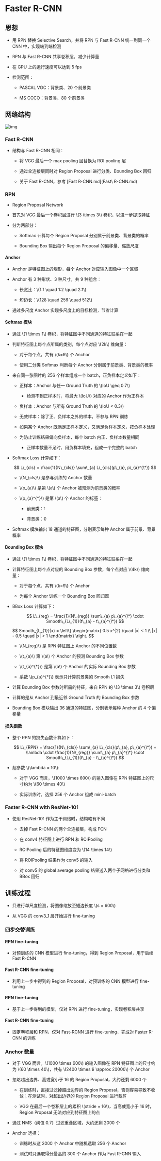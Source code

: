 <script type="text/javascript" src="http://cdn.mathjax.org/mathjax/latest/MathJax.js?config=default"></script>

# Faster R-CNN

## 思想

- 用 RPN 替换 Selective Search，并将 RPN 与 Fast R-CNN 统一到同一个 CNN 中，实现端到端检测

- RPN 与 Fast R-CNN 共享卷积层，减少计算量

- 在 GPU 上的运行速度可以达到 5 fps

- 检测范围：

	- PASCAL VOC：背景类、20 个前景类

	- MS COCO：背景类、80 个前景类

## 网络结构

![img](images/faster_rcnn.png)

### Fast R-CNN

- 结构与 Fast R-CNN 相同：

	- 将 VGG 最后一个 max pooling 层替换为 ROI pooling 层

	- 通过全连接层同时对 Region Proposal 进行分类、Bounding Box 回归

	- 关于 Fast R-CNN，参考 [Fast R-CNN.md](Fast\ R-CNN.md)

### RPN

- Region Proposal Network

- 首先对 VGG 最后一个卷积层进行 \\(3 \times 3\\) 卷积，以进一步提取特征

- 分为两部分：

	- Softmax 计算每个 Region Proposal 分别属于前景类、背景类的概率

	- Bounding Box 输出每个 Region Proposal 的偏移量、缩放尺度

#### Anchor

- Anchor 是特征图上的矩形，每个 Anchor 对应输入图像中一个区域

- Anchor 有 3 种形状、3 种尺寸，共 9 种组合：

	- 长宽比：\\(1:1 \quad 1:2 \quad 2:1\\)

	- 短边长：\\(128 \quad 256 \quad 512\\)

- 通过多尺度 Anchor 实现多尺度上的目标检测，节省计算

#### Softmax 模块

- 通过 \\(1 \times 1\\) 卷积，将特征图中不同通道的特征联系在一起

- 判断特征图上每个点所属的类别，每个点对应 \\(2k\\) 维向量：

	- 对于每个点，共有 \\(k=9\\) 个 Anchor

	- 使用二分类 Softmax 判断每个 Anchor 分别属于前景类、背景类的概率

- 来自同一张图片的 256 个样本组成一个 batch，正负样本定义如下：

	- 正样本：Anchor 与任一 Ground Truth 的 \\(IoU \geq 0.7\\)

		- 检测不到正样本时，将最大 \\(IoU\\) 对应的 Anchor 作为正样本

	- 负样本：Anchor 与所有 Ground Truth 的 \\(IoU < 0.3\\)

	- 无效样本：除了正、负样本之外的样本，不参与 RPN 训练

	- 如果某个 Anchor 既满足正样本定义，又满足负样本定义，按负样本处理

	- 为防止训练结果偏向负样本，每个 batch 内正、负样本数量相同

		- 正样本数量不足时，用负样本填充，组成一个完整的 batch

- Softmax Loss 计算如下：

	$$ L\_{cls} = \frac{1}{N\_{cls}} \sum\_{a} L\_{cls}(p\_{a}, p\_{a}^{\*}) $$

	- \\(N\_{cls}\\) 是参与训练的 Anchor 数量

	- \\(p\_{a}\\) 是第 \\(a\\) 个 Anchor 被预测为前景类的概率

	- \\(p\_{a}^{\*}\\) 是第 \\(a\\) 个 Anchor 的标签：

		- 前景类：1

		- 背景类：0

- Softmax 模块输出 18 通道的特征图，分别表示每种 Anchor 属于前景、背景概率

#### Bounding Box 模块

- 通过 \\(1 \times 1\\) 卷积，将特征图中不同通道的特征联系在一起

- 计算特征图上每个点对应的 Bounding Box 参数，每个点对应 \\(4k\\) 维向量：

	- 对于每个点，共有 \\(k=9\\) 个 Anchor

	- 为每个 Anchor 训练一个 Bounding Box 回归器

- BBox Loss 计算如下：

	$$ L\_{reg} = \frac{1}{N\_{reg}} \sum\_{a} p\_{a}^{\*} \cdot Smooth\_{L\_{1}}(t\_{a} - t\_{a}^{\*}) $$

	$$ Smooth\_{L\_{1}}(x) = \left\\{ \begin{matrix} 0.5 x^{2} \quad |x| < 1 \\\\ |x| - 0.5 \quad |x| > 1 \end{matrix} \right. $$

	- \\(N\_{reg}\\) 是 RPN 特征图上 Anchor 的不同位置数

	- \\(t\_{a}\\) 第 \\(a\\) 个 Anchor 的预测 Bounding Box 参数

	- \\(t\_{a}^{\*}\\) 是第 \\(a\\) 个 Anchor 的实际 Bounding Box 参数

	- 系数 \\(p\_{a}^{\*}\\) 表示只计算前景类的 Smooth L1 损失

- 计算 Bounding Box 参数时所需的特征，来自 RPN 的 \\(3 \times 3\\) 卷积层

- 计算的是从 Anchor 到最近邻 Ground Truth 的 Bounding Box 参数

- Bounding Box 模块输出 36 通道的特征图，分别表示每种 Anchor 的 4 个偏移量

#### 损失函数

- 整个 RPN 的损失函数计算如下：

	$$ L\_{RPN} = \frac{1}{N\_{cls}} \sum\_{a} L\_{cls}(p\_{a}, p\_{a}^{\*}) + \lambda \cdot \frac{1}{N\_{reg}} \sum\_{a} p\_{a}^{\*} \cdot Smooth\_{L\_{1}}(t\_{a} - t\_{a}^{\*}) $$

- 超参数 \\(\lambda = 10\\):

	- 对于 VGG 而言，\\(1000 \times 600\\) 的输入图像在 RPN 特征图上的尺寸约为 \\(60 \times 40\\)

	- 实际训练时，选择 256 个 Anchor 组成 mini-batch

### Faster R-CNN with ResNet-101

- 使用 ResNet-101 作为主干网络时，结构略有不同

	- 去掉 Fast R-CNN 的两个全连接层，构成 FCN

	- 在 conv4 特征图上进行 RPN 和 ROIPooling

	- ROIPooling 后的特征图维度变为 \\(14 \times 14\\)

	- 将 ROIPooling 结果作为 conv5 的输入

	- 对 conv5 的 global average pooling 结果送入两个子网络进行分类和 BBox 回归

## 训练过程

- 只进行单尺度检测，将图像缩放至短边长度 \\(s = 600\\)

- 从 VGG 的 conv3_1 层开始进行 fine-tuning

### 四步交替训练

#### RPN fine-tuning

- 对预训练的 CNN 模型进行 fine-tuning，得到 Region Proposal，用于后续 Fast R-CNN

#### Fast R-CNN fine-tuning

- 利用上一步中得到的 Region Proposal，对预训练的 CNN 模型进行 fine-tuning

#### RPN fine-tuning

- 基于上一步得到的模型，仅对 RPN 进行 fine-tuning，实现卷积层共享

#### Fast R-CNN fine-tuning

- 固定卷积层和 RPN，仅对 Fast-RCNN 进行 fine-tuning，完成对 Faster R-CNN 的训练

### Anchor 数量

- 对于 VGG 而言，\\(1000 \times 600\\) 的输入图像在 RPN 特征图上的尺寸约为 \\(60 \times 40\\)，共有 \\(2400 \times 9 \approx 20000\\) 个 Anchor

- 忽略超出边界、高或宽小于 16 的 Region Proposal，大约还剩 6000 个

	- 在训练时，直接过滤掉超出边界的 Region Proposal，否则容易导致不收敛；在测试时，对超出边界的 Region Proposal 进行裁剪

	- VGG 在最后一个卷积层上的累积 \\(stride = 16\\)，当高或宽小于 16 时， Region Proposal 无法对应到特征图上的点

- 通过 NMS（阈值 0.7）过滤重叠区域，大约还剩 2000 个

- Anchor 选择：

	- 训练时从这 2000 个 Anchor 中随机选取 256 个 Anchor

	- 测试时只选取得分最高的 300 个 Anchor 作为 Fast R-CNN 输入